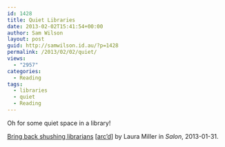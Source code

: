 ```yaml
---
id: 1428
title: Quiet Libraries
date: 2013-02-02T15:41:54+00:00
author: Sam Wilson
layout: post
guid: http://samwilson.id.au/?p=1428
permalink: /2013/02/02/quiet/
views:
  - "2957"
categories:
  - Reading
tags:
  - libraries
  - quiet
  - Reading
---
```

Oh for some quiet space in a library!

[Bring back shushing librarians](http://www.salon.com/2013/01/31/bring_back_shushing_librarians/) [[arc&#8217;d](http://static.samwilson.id.au/2013/quiet-libraries/ "Local archive")] by Laura Miller in _Salon_, 2013-01-31.